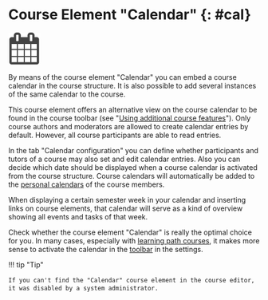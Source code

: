 # Course Element "Calendar"  {: #cal}

![calendar.png](assets/calendar.png)

By means of the course element "Calendar" you can embed a course calendar in
the course structure. It is also possible to add several instances of the same
calendar to the course.

This course element offers an alternative view on the course calendar to be
found in the course toolbar (see "[Using additional course
features](../learningresources/Using_Additional_Course_Features.md)"). Only course authors and
moderators are allowed to create calendar entries by default. However, all
course participants are able to read entries.

In the tab "Calendar configuration" you can define whether participants and
tutors of a course may also set and edit calendar entries. Also you can decide
which date should be displayed when a course calendar is activated from the
course structure. Course calendars will automatically be added to the
[personal calendars](../personal_menu/Calendar.md) of the course members.

When displaying a certain semester week in your calendar and inserting links
on course elements, that calendar will serve as a kind of overview showing all
events and tasks of that week.

Check whether the course element "Calendar" is really the optimal choice for
you. In many cases, especially with [learning path
courses](../learningresources/Learning_path_course.md), it makes more sense to activate the
calendar in the [toolbar](../learningresources/Using_Additional_Course_Features.md) in the
settings.

!!! tip "Tip"

    If you can't find the "Calendar" course element in the course editor, it was disabled by a system administrator.